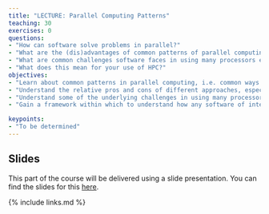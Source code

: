 ```yaml
---
title: "LECTURE: Parallel Computing Patterns"
teaching: 30
exercises: 0
questions:
- "How can software solve problems in parallel?"
- "What are the (dis)advantages of common patterns of parallel computing?"
- "What are common challenges software faces in using many processors effectively?"
- "What does this mean for your use of HPC?"
objectives:
- "Learn about common patterns in parallel computing, i.e. common ways in which software divides up work for parallel execution"
- "Understand the relative pros and cons of different approaches, especially regarding performance"
- "Understand some of the underlying challenges in using many processors effectively"
- "Gain a framework within which to understand how any software of interest approaches parallelism"

keypoints:
- "To be determined"
---
```


## Slides

This part of the course will be delivered using a slide presentation. You can
find the slides for this [here](../slides/08-parallel-computing-patterns.pdf).

{% include links.md %}


